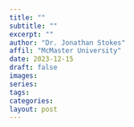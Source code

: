 ```yaml
---
title: ""
subtitle: ""
excerpt: ""
author: "Dr. Jonathan Stokes"
affil: "McMaster University"
date: 2023-12-15
draft: false
images: 
series:
tags:
categories:
layout: post
---
```

